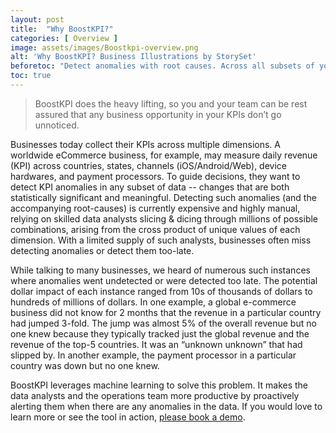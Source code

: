 ```yaml
---
layout: post
title:  "Why BoostKPI?"
categories: [ Overview ]
image: assets/images/Boostkpi-overview.png
alt: 'Why BoostKPI? Business Illustrations by StorySet'
beforetoc: "Detect anomalies with root causes. Across all subsets of your data."
toc: true
---
```

>BoostKPI does the heavy lifting, so you and your team can be rest assured that any business opportunity in your KPIs don’t go unnoticed.


Businesses today collect their KPIs across multiple dimensions. A worldwide eCommerce business, for example, may measure daily revenue (KPI) across countries, states, channels (iOS/Android/Web), device hardwares, and payment processors. To guide decisions, they want to detect KPI anomalies in any subset of data -- changes that are both statistically significant and meaningful. Detecting such anomalies (and the accompanying root-causes) is currently expensive and highly manual, relying on skilled data analysts slicing & dicing through millions of possible combinations, arising from the cross product of unique values of each dimension. With a limited supply of such analysts, businesses often miss detecting anomalies or detect them too-late.

While talking to many businesses, we heard of numerous such instances where anomalies went undetected or were detected too late. The potential dollar impact of each instance ranged from 10s of thousands of dollars to hundreds of millions of dollars. In one example, a global e-commerce business did not know for 2 months that the revenue in a particular country had jumped 3-fold. The jump was almost 5% of the overall revenue but no one knew because they typically tracked just the global revenue and the revenue of the top-5 countries. It was an “unknown unknown” that had slipped by. In another example, the payment processor in a particular country was down but no one knew.

BoostKPI leverages machine learning to solve this problem. It makes the data analysts and the operations team more productive by proactively alerting them when there are any anomalies in the data. If you would love to learn more or see the tool in action, <a href="https://boostkpi.com" target="_blank">please book a demo</a>.
